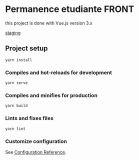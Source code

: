 # Permanence etudiante FRONT

this project is done with Vue.js version 3.x

[staging](https://permanence-spf-staging.herokuapp.com/)

## Project setup
```
yarn install
```

### Compiles and hot-reloads for development
```
yarn serve
```

### Compiles and minifies for production
```
yarn build
```

### Lints and fixes files
```
yarn lint
```

### Customize configuration
See [Configuration Reference](https://cli.vuejs.org/config/).
